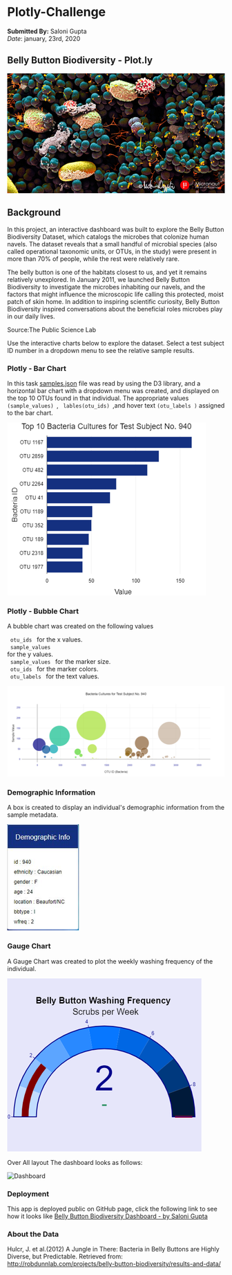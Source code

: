 # Plotly-Challenge </br>
 **Submitted By:** Saloni Gupta\
_Date_: january, 23rd, 2020 
 
## Belly Button Biodiversity - Plot.ly
![UFO Sightings Image](./templates/Images/microbes-sem.jpg)
## Background
In this project, an interactive dashboard was built to explore the Belly Button Biodiversity Dataset, which catalogs the microbes that colonize human navels. The dataset reveals that a small handful of microbial species (also called operational taxonomic units, or OTUs, in the study) were present in more than 70% of people, while the rest were relatively rare.

The belly button is one of the habitats closest to us, and yet it remains relatively unexplored. In January 2011, we launched Belly Button Biodiversity to investigate the microbes inhabiting our navels, and the factors that might influence the microscopic life calling this protected, moist patch of skin home. In addition to inspiring scientific curiosity, Belly Button Biodiversity inspired conversations about the beneficial roles microbes play in our daily lives.

Source:The Public Science Lab

Use the interactive charts below to explore the dataset. Select a test subject ID number in a dropdown menu to see the relative sample results.

### Plotly - Bar Chart
In this task [samples.json](./templates/data/samples.json) file was read by using the D3 library, and a horizontal bar chart with a dropdown menu was created, and displayed on the top 10 OTUs found in that individual. The appropriate values <code> (sample_values) </code>, <code> lables(otu_ids) </code>,and hover text <code>(otu_labels )</code> assigned to the bar chart.

![bar Chart Image](./templates/Images/barchart.png)

### Plotly - Bubble Chart
A bubble chart was created on the following values

<code> otu_ids </code> for the x values. </br>
<code> sample_values </code> for the y values. </br>
<code> sample_values </code> for the marker size. </br>
<code> otu_ids </code> for the marker colors. </br>
<code> otu_labels </code> for the text values. </br>

![Bubble Chart Image](./templates/Images/bubblechart.png)

### Demographic Information
A box is created to display an individual's demographic information from the sample metadata.

![Demographic Info Image](./templates/Images/Demographic-Info.JPG)

### Gauge Chart
A Gauge Chart was created to plot the weekly washing frequency of the individual.

![Weekly Washing Frequency Gauge Image](./templates/Images/gauge.png)

Over All layout
The dashboard looks as follows:

![Dashboard](./templates/Images/Bellybutton-Biodiversity.gif)

### Deployment
This app is deployed public on GitHub page, click the following link to see how it looks like [Belly Button Biodiversity Dashboard - by Saloni Gupta](https://salonigupta1201.github.io/Plotly-Challenge/templates/index.html)

### About the Data
Hulcr, J. et al.(2012) A Jungle in There: Bacteria in Belly Buttons are Highly Diverse, but Predictable. Retrieved from: http://robdunnlab.com/projects/belly-button-biodiversity/results-and-data/
 
